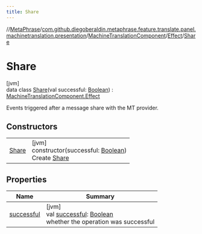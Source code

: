 ```yaml
---
title: Share
---
```

//[MetaPhrase](../../../../../index.html)/[com.github.diegoberaldin.metaphrase.feature.translate.panel.machinetranslation.presentation](../../../index.html)/[MachineTranslationComponent](../../index.html)/[Effect](../index.html)/[Share](index.html)



# Share



[jvm]\
data class [Share](index.html)(val successful: [Boolean](https://kotlinlang.org/api/latest/jvm/stdlib/kotlin/-boolean/index.html)) : [MachineTranslationComponent.Effect](../index.html)

Events triggered after a message share with the MT provider.



## Constructors


| | |
|---|---|
| [Share](-share.html) | [jvm]<br>constructor(successful: [Boolean](https://kotlinlang.org/api/latest/jvm/stdlib/kotlin/-boolean/index.html))<br>Create [Share](index.html) |


## Properties


| Name | Summary |
|---|---|
| [successful](successful.html) | [jvm]<br>val [successful](successful.html): [Boolean](https://kotlinlang.org/api/latest/jvm/stdlib/kotlin/-boolean/index.html)<br>whether the operation was successful |

